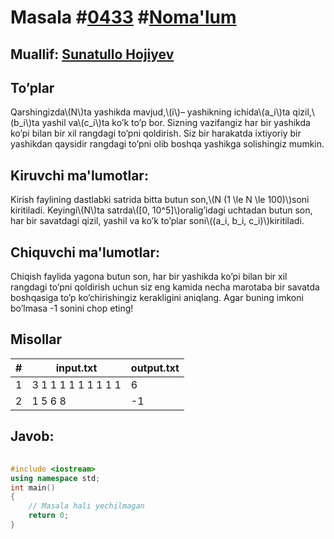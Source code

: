 
<h1>Masala #<a href="https://robocontest.uz/tasks/0433">0433</a> #<a href="https://robocontest.uz/tasks?category=1">Noma'lum</a></h1>
<h2> Muallif: <a href="https://robocontest.uz/profile/sunnat">Sunatullo Hojiyev</a></h2>
<h2>To’plar</h2>
<p>Qarshingizda\(N\)ta yashikda mavjud,\(i\)– yashikning ichida\(a_i\)ta qizil,\(b_i\)ta yashil va\(c_i\)ta ko’k to’p bor. Sizning vazifangiz har bir yashikda ko’pi bilan bir xil rangdagi to’pni qoldirish. Siz bir harakatda ixtiyoriy bir yashikdan qaysidir rangdagi to’pni olib boshqa yashikga solishingiz mumkin.</p>
<h2>Kiruvchi ma'lumotlar:</h2>
<p>Kirish faylining dastlabki satrida bitta butun son,\(N (1 \le N \le 100)\)soni kiritiladi. Keyingi\(N\)ta satrda\([0, 10^5]\)oralig’idagi uchtadan butun son, har bir savatdagi qizil, yashil va ko’k to’plar soni\((a_i, b_i, c_i)\)kiritiladi.</p>
<h2>Chiquvchi ma'lumotlar:</h2>
<p>Chiqish faylida yagona butun son, har bir yashikda ko’pi bilan bir xil rangdagi to’pni qoldirish uchun siz eng kamida necha marotaba bir savatda boshqasiga to’p ko’chirishingiz kerakligini aniqlang. Agar buning imkoni bo’lmasa -1 sonini chop eting!</p>
<h2>Misollar</h2>
<table>
    <thead>
        <tr>
            <th>#</th>
            <th>input.txt</th>
            <th>output.txt</th>
        </tr>
    </thead>
    <tbody>
            <tr>
                <td>1</td>
                <td>3
1 1 1
1 1 1
1 1 1</td>
                <td>6</td>
            </tr>
            <tr>
                <td>2</td>
                <td>1
5 6 8</td>
                <td>-1</td>
            </tr>
    </tbody>
    </table>
    
<h2>Javob:</h2>

######
```cpp
#include <iostream>
using namespace std;
int main()
{
    // Masala hali yechilmagan
    return 0;
}
```
